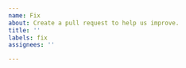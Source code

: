 ```yaml
---
name: Fix
about: Create a pull request to help us improve.
title: ''
labels: fix
assignees: ''

---
```

<!-- Provide a general summary in the Title above and Description below -->







<!-- Please Click the "Preview" tab before you submit to ensure the formatting is correct. -->
